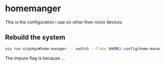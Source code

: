 # homemanger

This is the configuration i use on other then nixos devices

## Rebuild the system

```bash
nix run nixpkgs#home-manager -- switch --flake $HOME/.config/home-manager/#$USER --impure
```

The impure flag is because ... <!-- TODO: write why the impure flag is there -->
